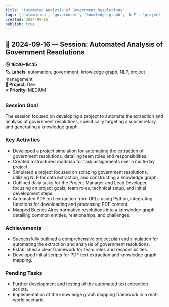 ```yaml
---
title: "Automated Analysis of Government Resolutions"
tags: ['automation', 'government', 'knowledge graph', 'NLP', 'project management']
created: 2024-09-16
publish: true
---
```


## 📅 2024-09-16 — Session: Automated Analysis of Government Resolutions

**🕒 16:30–16:45**  
**🏷️ Labels**: automation, government, knowledge graph, NLP, project management  
**📂 Project**: Dev  
**⭐ Priority**: MEDIUM  


### Session Goal
The session focused on developing a project to automate the extraction and analysis of government resolutions, specifically targeting a subsecretary and generating a knowledge graph.

### Key Activities
- Developed a project simulation for automating the extraction of government resolutions, detailing team roles and responsibilities.
- Created a structured roadmap for task assignments over a multi-day project.
- Simulated a project focused on scraping government resolutions, utilizing NLP for data extraction, and constructing a knowledge graph.
- Outlined daily tasks for the Project Manager and Lead Developer, focusing on project goals, team roles, technical setup, and initial development steps.
- Automated PDF text extraction from URLs using Python, integrating functions for downloading and processing PDF content.
- Mapped Buenos Aires normative resolutions into a knowledge graph, detailing common entities, relationships, and challenges.

### Achievements
- Successfully outlined a comprehensive project plan and simulation for automating the extraction and analysis of government resolutions.
- Established a clear framework for team roles and responsibilities.
- Developed initial scripts for PDF text extraction and knowledge graph mapping.

### Pending Tasks
- Further development and testing of the automated text extraction scripts.
- Implementation of the knowledge graph mapping framework in a real-world scenario.
